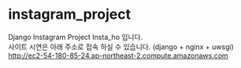 # instagram_project
 Django Instagram Project
 Insta_ho 입니다.
<br> 사이트 시연은 아래 주소로 접속 하실 수 있습니다. (django + nginx + uwsgi)
http://ec2-54-180-85-24.ap-northeast-2.compute.amazonaws.com
